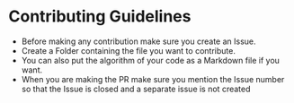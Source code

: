 # Contributing Guidelines
* Before making any contribution make sure you create an Issue.
* Create a Folder containing the file you want to contribute.
* You can also put the algorithm of your code as a Markdown file if you want.
* When you are making the PR make sure you mention the Issue number so that the Issue is closed and a separate issue is not created
